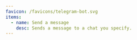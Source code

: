 ```yaml
---
favicon: /favicons/telegram-bot.svg
items:
  - name: Send a message
    desc: Sends a message to a chat you specify.
---
```


<script setup>
  import CustomListing from '../../components/CustomListing.vue'
</script>

<CustomListing />
